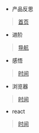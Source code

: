 * 产品反思
> [首页](/home)

* 进阶
> [导航](/guide)

* 感悟
> [时间](/thoughts)

* 浏览器
> [时间](/chrome)

* react
> [时间](/react)